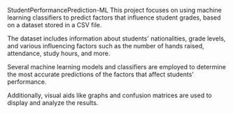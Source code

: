 StudentPerformancePrediction-ML
This project focuses on using machine learning classifiers to predict factors that influence student grades, based on a dataset stored in a CSV file.

The dataset includes information about students' nationalities, grade levels, and various influencing factors such as the number of hands raised, attendance, study hours, and more.

Several machine learning models and classifiers are employed to determine the most accurate predictions of the factors that affect students' performance.

Additionally, visual aids like graphs and confusion matrices are used to display and analyze the results.
